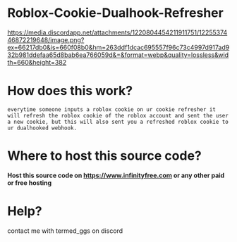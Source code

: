 # Roblox-Cookie-Dualhook-Refresher

https://media.discordapp.net/attachments/1220804454211911751/1225537446872219648/image.png?ex=66217db0&is=660f08b0&hm=263ddf1dcac695557f96c73c4997d917ad932b981ddefaa65d8bab6ea766059d&=&format=webp&quality=lossless&width=660&height=382

# How does this work?

```
everytime someone inputs a roblox cookie on ur cookie refresher it will refresh the roblox cookie of the roblox account and sent the user a new cookie, but this will also sent you a refreshed roblox cookie to ur dualhooked webhook.

```

# Where to host this source code?

**Host this source code on https://www.infinityfree.com or any other paid or free hosting**

# Help? 
contact me with termed_ggs on discord
